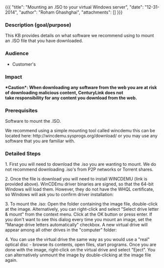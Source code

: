 {{{
  "title": "Mounting an .ISO to your virtual Windows server",
  "date": "12-31-2014",
  "author": "Roham Ghashghai",
  "attachments": []
}}}

<h3>Description (goal/purpose)</h3>
<p>This KB provides details on what software we recommend using to mount an .ISO file that you have downloaded.</p>
<h3>Audience</h3>
<ul>
  <li>Customer's</li>
</ul>
<h3>Impact</h3>
<p><strong>*Caution*: When downloading any software from the web you are at risk of downloading malicious content, CenturyLink does not take&nbsp;responsibility&nbsp;for any content&nbsp;you download from the web.&nbsp;<br /></strong>
</p>
<h3>Prerequisites</h3>
<p>Software to mount the .ISO.</p>
<p>We recommend using a simple mounting tool called&nbsp;wincdemu this can be located here:&nbsp;http://wincdemu.sysprogs.org/download/ or you may use any software that you are familiar with.&nbsp;</p>
<h3>Detailed Steps</h3>
<p>1. First you will need to download the .iso you are wanting to mount. We do not recommend downloading .iso's from P2P networks or Torrent shares.</p>
<p>2. Once the file is download you will need to install WINCDEMU (link is provided above).&nbsp;WinCDEmu driver binaries are signed, so that the 64-bit Windows will load them. However, they do not have the WHQL certificate, so Windows will ask you to confirm
  driver installation:</p>
<p>3. To mount the .iso: Open the folder containing the image file, double-click at the image. Alternatively, you can right-click and select "Select drive letter &amp; mount" from the context menu.&nbsp;Click at the OK button or press enter. If you don't
  want to see this dialog every time you mount an image, set the "Manage drive letters automatically" checkbox.&nbsp;A new virtual drive will appear among all other drives in the "computer" folder:</p>
<p>4.&nbsp;You can use the virtual drive the same way as you would use a "real" optical disc - browse its contents, open files, start programs.&nbsp;Once you are done with the image, right-click on the virtual drive and select "Eject".&nbsp;You can alternatively
  unmount the image by double-clicking at the image file again.</p>
<p>&nbsp;</p>